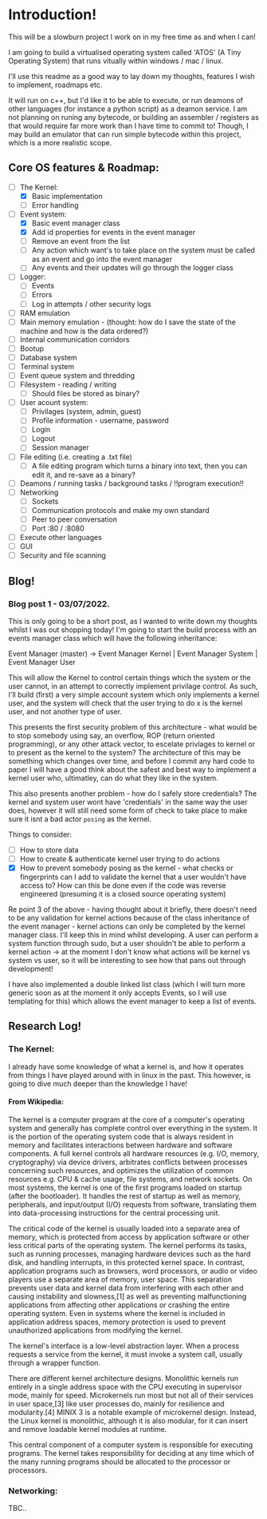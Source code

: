 
# Introduction!

This will be a slowburn project I work on in my free time as and when I can!

I am going to build a virtualised operating system called 'ATOS' (A Tiny Operating System) that runs vitually within windows / mac / linux.

I'll use this readme as a good way to lay down my thoughts, features I wish to implement, roadmaps etc.

It will run on c++, but I'd like it to be able to execute, or run deamons of other languages (for instance a python script) as a deamon service. I am not planning on runing any bytecode, or building an assembler / registers as that would require far more work than I have time to commit to! Though, I may build an emulator that can run simple bytecode within this project, which is a more realistic scope.

## Core OS features & Roadmap:

- [ ] The Kernel:
    - [x] Basic implementation
    - [ ] Error handling
- [ ] Event system:
    - [x] Basic event manager class
    - [x] Add id properties for events in the event manager
    - [ ] Remove an event from the list
    - [ ] Any action which want's to take place on the system must be called as an event and go into the event manager
    - [ ] Any events and their updates will go through the logger class
- [ ] Logger:
    - [ ] Events
    - [ ] Errors
    - [ ] Log in attempts / other security logs
- [ ] RAM emulation 
- [ ] Main memory emulation - (thought: how do I save the state of the machine and how is the data ordered?)
- [ ] Internal communication corridors
- [ ] Bootup
- [ ] Database system
- [ ] Terminal system
- [ ] Event queue system and thredding
- [ ] Filesystem - reading / writing
    - [ ] Should files be stored as binary?
- [ ] User acount system:
    - [ ] Privilages (system, admin, guest)
    - [ ] Profile information - username, password
    - [ ] Login
    - [ ] Logout
    - [ ] Session manager
- [ ] File editing (i.e. creating a .txt file)
    - [ ] A file editing program which turns a binary into text, then you can edit it, and re-save as a binary?
- [ ] Deamons / running tasks / background tasks / !!program execution!!
- [ ] Networking
    - [ ] Sockets
    - [ ] Communication protocols and make my own standard
    - [ ] Peer to peer conversation
    - [ ] Port :80 / :8080
- [ ] Execute other languages
- [ ] GUI
- [ ] Security and file scanning

## Blog!

### Blog post 1 - 03/07/2022.

This is only going to be a short post, as I wanted to write down my thoughts whilst I was out shopping today! I'm going to start the build process with an events manager class which will have the following inheritance:

Event Manager (master) ->     Event Manager Kernel | Event Manager System | Event Manager User

This will allow the Kernel to control certain things which the system or the user cannot, in an attempt to correctly implement privilage control. As such, I'll build (first) a very simple account system which only implements a kernel user, and the system will check that the user trying to do x is the kernel user, and not another type of user.

This presents the first security problem of this architecture - what would be to stop somebody using say, an overflow, ROP (return oriented programming), or any other attack vector, to escelate privlages to kernel or to present as the kernel to the system? The architecture of this may be something which changes over time, and before I commit any hard code to paper I will have a good think about the safest and best way to implement a kernel user who, ultimatley, can do what they like in the system.

This also presents another problem - how do I safely store credentials? The kernel and system user wont have 'credentials' in the same way the user does, however it will still need some form of check to take place to make sure it isnt a bad actor `posing` as the kernel.

Things to consider:

- [ ] How to store data
- [ ] How to create & authenticate kernel user trying to do actions
- [x] How to prevent somebody posing as the kernel - what checks or fingerprints can I add to validate the kernel that a user wouldn't have access to? How can this be done even if the code was reverse engineered (presuming it is a closed source operating system)

Re point 3 of the above - having thought about it briefly, there doesn't need to be any validation for kernel actions because of the class inheritance of the event manager - kernel actions can only be completed by the kernel manager class. I'll keep this in mind whilst developing. A user can perform a system function through sudo, but a user shouldn't be able to perform a kernel action -> at the moment I don't know what actions will be kernel vs system vs user, so it will be interesting to see how that pans out through development!

I have also implemented a double linked list class (which I will turn more generic soon as at the moment it only accepts Events, so I will use templating for this) which allows the event manager to keep a list of events.

## Research Log!

### The Kernel:

I already have some knowledge of what a kernel is, and how it operates from things I have played around with in linux in the past. This however, is going to dive much deeper than the knowledge I have!

#### From Wikipedia:

The kernel is a computer program at the core of a computer's operating system and generally has complete control over everything in the system. It is the portion of the operating system code that is always resident in memory and facilitates interactions between hardware and software components. A full kernel controls all hardware resources (e.g. I/O, memory, cryptography) via device drivers, arbitrates conflicts between processes concerning such resources, and optimizes the utilization of common resources e.g. CPU & cache usage, file systems, and network sockets. On most systems, the kernel is one of the first programs loaded on startup (after the bootloader). It handles the rest of startup as well as memory, peripherals, and input/output (I/O) requests from software, translating them into data-processing instructions for the central processing unit.

The critical code of the kernel is usually loaded into a separate area of memory, which is protected from access by application software or other less critical parts of the operating system. The kernel performs its tasks, such as running processes, managing hardware devices such as the hard disk, and handling interrupts, in this protected kernel space. In contrast, application programs such as browsers, word processors, or audio or video players use a separate area of memory, user space. This separation prevents user data and kernel data from interfering with each other and causing instability and slowness,[1] as well as preventing malfunctioning applications from affecting other applications or crashing the entire operating system. Even in systems where the kernel is included in application address spaces, memory protection is used to prevent unauthorized applications from modifying the kernel. 

The kernel's interface is a low-level abstraction layer. When a process requests a service from the kernel, it must invoke a system call, usually through a wrapper function.

There are different kernel architecture designs. Monolithic kernels run entirely in a single address space with the CPU executing in supervisor mode, mainly for speed. Microkernels run most but not all of their services in user space,[3] like user processes do, mainly for resilience and modularity.[4] MINIX 3 is a notable example of microkernel design. Instead, the Linux kernel is monolithic, although it is also modular, for it can insert and remove loadable kernel modules at runtime.

This central component of a computer system is responsible for executing programs. The kernel takes responsibility for deciding at any time which of the many running programs should be allocated to the processor or processors. 

### Networking:

TBC..
